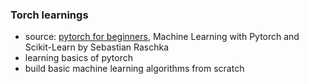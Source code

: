 ### Torch learnings
- source: [pytorch for beginners](https://www.youtube.com/playlist?list=PLqnslRFeH2UrcDBWF5mfPGpqQDSta6VK4), Machine Learning with Pytorch and Scikit-Learn by Sebastian Raschka
- learning basics of pytorch
- build basic machine learning algorithms from scratch
  
